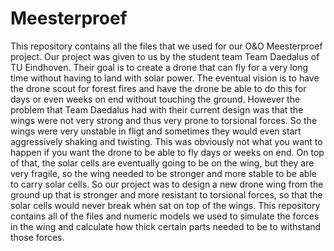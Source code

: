 # Meesterproef
This repository contains all the files that we used for our O&O Meesterproef project. Our project was given to us by the student team Team Daedalus of TU Eindhoven. Their goal is to create a drone that can fly for a very long time without having to land with solar power. The eventual vision is to have the drone scout for forest fires and have the drone be able to do this for days or even weeks on end without touching the ground.
However the problem that Team Daedalus had with their current design was that the wings were not very strong and thus very prone to torsional forces. So the wings were very unstable in fligt and sometimes they would even start aggressively shaking and twisting. This was obviously not what you want to happen if you want the drone to be able to fly days or weeks on end. On top of that, the solar cells are eventually going to be on the wing, but they are very fragile, so the wing needed to be stronger and more stable to be able to carry solar cells.
So our project was to design a new drone wing from the ground up that is stronger and more resistant to torsional forces, so that the solar cells would never break when sat on top of the wings.
This repository contains all of the files and numeric models we used to simulate the forces in the wing and calculate how thick certain parts needed to be to withstand those forces.
